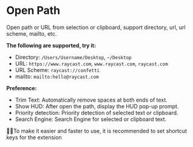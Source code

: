 # Open Path

Open path or URL from selection or clipboard, support directory, url, url scheme, mailto, etc.

**The following are supported, try it:**

- Directory: `/Users/Username/Desktop`, `~/Desktop`
- URL: `https://www.raycast.com`, `www.raycast.com`, `raycast.com`
- URL Scheme: `raycast://confetti`
- mailto: `mailto:hello@raycast.com`

**Preference:**

- Trim Text: Automatically remove spaces at both ends of text.
- Show HUD: After open the path, display the HUD pop-up prompt.
- Priority detection: Priority detection of selected text or clipboard.
- Search Engine: Search Engine for selected or clipboard text.

🌟🌟To make it easier and faster to use, it is recommended to set shortcut keys for the extension
